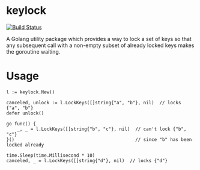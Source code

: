 # keylock

[![Build Status](https://travis-ci.com/mountain-viewer/keylock.svg?branch=master)](https://travis-ci.com/mountain-viewer/keylock)

A Golang utility package which provides a way to lock a set of keys so that any subsequent call with a non-empty subset of already locked keys makes the goroutine waiting.

# Usage

```
l := keylock.New()

canceled, unlock := l.LockKeys([]string{"a", "b"}, nil)  // locks {"a", "b"}
defer unlock()

go func() {
    _, _ = l.LockKeys([]string{"b", "c"}, nil)  // can't lock {"b", "c"} 
}()                                             // since "b" has been locked already

time.Sleep(time.Millisecond * 10)
canceled, _ = l.LockKeys([]string{"d"}, nil)  // locks {"d"}
```